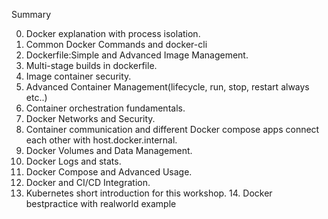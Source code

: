 Summary

0. Docker explanation with process isolation. 
1. Common Docker Commands and docker-cli
2. Dockerfile:Simple and Advanced Image Management. 
3. Multi-stage builds in dockerfile. 
4. Image container security. 
5. Advanced Container Management(lifecycle, run, stop, restart always etc..) 
6. Container orchestration fundamentals.
7. Docker Networks and Security. 
8. Container communication and different Docker compose apps connect each other  with host.docker.internal. 
9. Docker Volumes and Data Management. 
10. Docker Logs and stats. 
11. Docker Compose and Advanced Usage. 
12. Docker and CI/CD Integration. 
13. Kubernetes short introduction for this workshop. 14. Docker bestpractice with realworld example